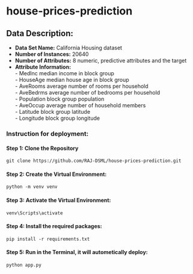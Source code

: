 # house-prices-prediction
## Data Description:
* **Data Set Name:** California Housing dataset
* **Number of Instances:** 20640
* **Number of Attributes:** 8 numeric, predictive attributes and the target
* **Attribute Information:**<br>
        - MedInc        median income in block group<br>
        - HouseAge      median house age in block group<br>
        - AveRooms      average number of rooms per household<br>
        - AveBedrms     average number of bedrooms per household<br>
        - Population    block group population<br>
        - AveOccup      average number of household members<br>
        - Latitude      block group latitude<br>
        - Longitude     block group longitude<br>

### Instruction for deployment:
#### Step 1: Clone the Repository
```
git clone https://github.com/RAJ-DSML/house-prices-prediction.git
```
#### Step 2: Create the Virtual Environment: 

```
python -m venv venv
```
#### Step 3: Activate the Virtual Environment: 
```
venv\Scripts\activate
```
#### Step 4: Install the required packages: 
```
pip install -r requirements.txt
```
#### Step 5: Run in the Terminal, it will autometically deploy:
```
python app.py
```